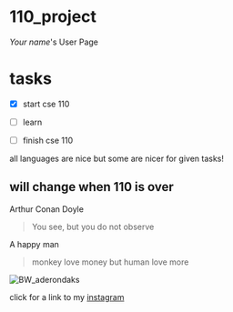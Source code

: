 # 110_project
*Your name*'s User Page

# tasks

 - [x] start cse 110
 - [ ] learn 
 - [ ] finish cse 110
 
 
all languages are nice but some are nicer for given tasks!

## **will change when 110 is over**

Arthur Conan Doyle

>You see, but you do not observe

A happy man

> monkey love money but human love more

![BW_aderondaks](https://user-images.githubusercontent.com/60708439/103956832-2e155f80-50fe-11eb-9bd4-c90c78d39701.JPG)

click for a link to my [instagram](https://www.instagram.com/ianrebmann/)


